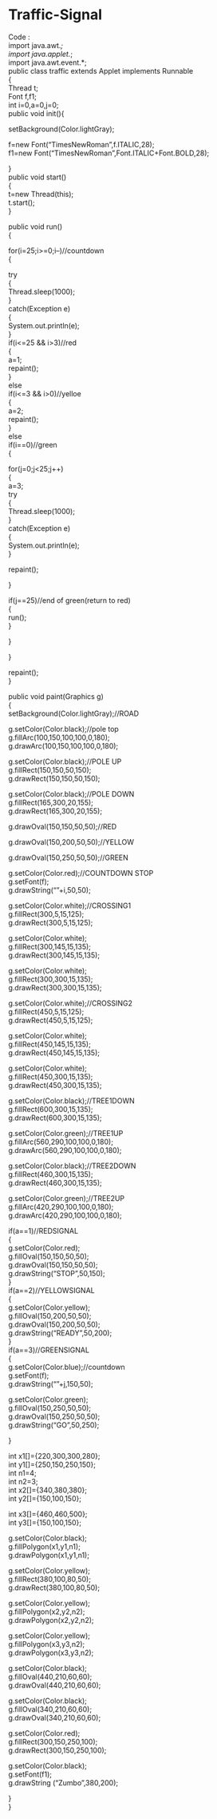 # Traffic-Signal
Code :<br />
import java.awt.*;<br />
import java.applet.*;<br />
import java.awt.event.*;<br />
public class traffic extends Applet implements Runnable<br />
{<br />
Thread t;<br />
Font f,f1;<br />
int i=0,a=0,j=0;<br />
public void init(){</p>
<p>	setBackground(Color.lightGray);</p>
<p>f=new Font(“TimesNewRoman”,f.ITALIC,28);<br />
f1=new Font(“TimesNewRoman”,Font.ITALIC+Font.BOLD,28);</p>
<p>}<br />
public void start()<br />
{<br />
t=new Thread(this);<br />
t.start();<br />
}</p>
<p>public void run()<br />
{</p>
<p>for(i=25;i>=0;i–)//countdown<br />
{</p>
<p>try<br />
{<br />
Thread.sleep(1000);<br />
}<br />
catch(Exception e)<br />
{<br />
System.out.println(e);<br />
}<br />
if(i<=25 && i>3)//red<br />
{<br />
	a=1;<br />
	repaint();<br />
}<br />
else<br />
if(i<=3 && i>0)//yelloe<br />
{<br />
	a=2;<br />
	repaint();<br />
}<br />
else<br />
if(i==0)//green<br />
{</p>
<p>	for(j=0;j<25;j++)<br />
{<br />
	a=3;<br />
	try<br />
	{<br />
		Thread.sleep(1000);<br />
	}<br />
	catch(Exception e)<br />
	{<br />
		System.out.println(e);<br />
	}</p>
<p>	repaint();</p>
<p>}</p>
<p>         if(j==25)//end of green(return to red)<br />
			 {<br />
				 run();<br />
			 }</p>
<p>}</p>
<p>}</p>
<p>repaint();<br />
}</p>
<p>public void paint(Graphics g)<br />
{<br />
setBackground(Color.lightGray);//ROAD</p>
<p>g.setColor(Color.black);//pole top<br />
g.fillArc(100,150,100,100,0,180);<br />
g.drawArc(100,150,100,100,0,180);</p>
<p>g.setColor(Color.black);//POLE UP<br />
g.fillRect(150,150,50,150);<br />
g.drawRect(150,150,50,150);</p>
<p>g.setColor(Color.black);//POLE DOWN<br />
g.fillRect(165,300,20,155);<br />
g.drawRect(165,300,20,155);</p>
<p>g.drawOval(150,150,50,50);//RED</p>
<p>g.drawOval(150,200,50,50);//YELLOW</p>
<p>g.drawOval(150,250,50,50);//GREEN</p>
<p>g.setColor(Color.red);//COUNTDOWN STOP<br />
g.setFont(f);<br />
g.drawString(“”+i,50,50);</p>
<p>g.setColor(Color.white);//CROSSING1<br />
g.fillRect(300,5,15,125);<br />
g.drawRect(300,5,15,125);</p>
<p>g.setColor(Color.white);<br />
g.fillRect(300,145,15,135);<br />
g.drawRect(300,145,15,135);</p>
<p>g.setColor(Color.white);<br />
g.fillRect(300,300,15,135);<br />
g.drawRect(300,300,15,135);</p>
<p>g.setColor(Color.white);//CROSSING2<br />
g.fillRect(450,5,15,125);<br />
g.drawRect(450,5,15,125);</p>
<p>g.setColor(Color.white);<br />
g.fillRect(450,145,15,135);<br />
g.drawRect(450,145,15,135);</p>
<p>g.setColor(Color.white);<br />
g.fillRect(450,300,15,135);<br />
g.drawRect(450,300,15,135);</p>
<p>g.setColor(Color.black);//TREE1DOWN<br />
g.fillRect(600,300,15,135);<br />
g.drawRect(600,300,15,135);</p>
<p>g.setColor(Color.green);//TREE1UP<br />
g.fillArc(560,290,100,100,0,180);<br />
g.drawArc(560,290,100,100,0,180);</p>
<p>g.setColor(Color.black);//TREE2DOWN<br />
g.fillRect(460,300,15,135);<br />
g.drawRect(460,300,15,135);</p>
<p>g.setColor(Color.green);//TREE2UP<br />
g.fillArc(420,290,100,100,0,180);<br />
g.drawArc(420,290,100,100,0,180);</p>
<p>if(a==1)//REDSIGNAL<br />
{<br />
	g.setColor(Color.red);<br />
	g.fillOval(150,150,50,50);<br />
	g.drawOval(150,150,50,50);<br />
	g.drawString(“STOP”,50,150);<br />
}<br />
if(a==2)//YELLOWSIGNAL<br />
{<br />
	g.setColor(Color.yellow);<br />
	g.fillOval(150,200,50,50);<br />
	g.drawOval(150,200,50,50);<br />
	g.drawString(“READY”,50,200);<br />
}<br />
if(a==3)//GREENSIGNAL<br />
{<br />
	g.setColor(Color.blue);//countdown<br />
	g.setFont(f);<br />
g.drawString(“”+j,150,50);</p>
<p>	g.setColor(Color.green);<br />
	g.fillOval(150,250,50,50);<br />
	g.drawOval(150,250,50,50);<br />
	g.drawString(“GO”,50,250);</p>
<p>}</p>
<p>int x1[]={220,300,300,280};<br />
	int y1[]={250,150,250,150};<br />
	int n1=4;<br />
	int n2=3;<br />
	int x2[]={340,380,380};<br />
	int y2[]={150,100,150};</p>
<p>	int x3[]={460,460,500};<br />
	int y3[]={150,100,150};</p>
<p>g.setColor(Color.black);<br />
	g.fillPolygon(x1,y1,n1);<br />
g.drawPolygon(x1,y1,n1);</p>
<p>	g.setColor(Color.yellow);<br />
	g.fillRect(380,100,80,50);<br />
g.drawRect(380,100,80,50);</p>
<p>g.setColor(Color.yellow);<br />
	g.fillPolygon(x2,y2,n2);<br />
g.drawPolygon(x2,y2,n2);</p>
<p>g.setColor(Color.yellow);<br />
	g.fillPolygon(x3,y3,n2);<br />
g.drawPolygon(x3,y3,n2);</p>
<p>g.setColor(Color.black);<br />
	g.fillOval(440,210,60,60);<br />
g.drawOval(440,210,60,60);</p>
<p>g.setColor(Color.black);<br />
	g.fillOval(340,210,60,60);<br />
g.drawOval(340,210,60,60);</p>
<p>g.setColor(Color.red);<br />
	g.fillRect(300,150,250,100);<br />
g.drawRect(300,150,250,100);</p>
<p>g.setColor(Color.black);<br />
g.setFont(f1);<br />
g.drawString (“Zumbo”,380,200);</p>
<p>}<br />
}</p>
<p>
